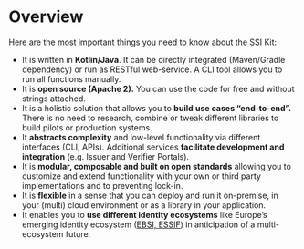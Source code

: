 # Overview

Here are the most important things you need to know about the SSI Kit:

* It is written in **Kotlin/Java**. It can be directly integrated (Maven/Gradle dependency) or run as RESTful web-service. A CLI tool allows you to run all functions manually.
* It is **open source (Apache 2).** You can use the code for free and without strings attached. &#x20;
* It is a holistic solution that allows you to **build** **use cases “end-to-end”.** There is no need to research, combine or tweak different libraries to build pilots or production systems.
* It **abstracts complexity** and low-level functionality via different interfaces (CLI, APIs). Additional services **facilitate development and integration** (e.g. Issuer and Verifier Portals).
* It is **modular, composable and built on open standards** allowing you to customize and extend functionality with your own or third party implementations and to preventing lock-in.&#x20;
* It is **flexible** in a sense that you can deploy and run it on-premise, in your (multi) cloud environment or as a library in your application.&#x20;
* It enables you to **use different identity ecosystems** like Europe’s emerging identity ecosystem ([EBSI, ESSIF](https://ec.europa.eu/digital-building-blocks/wikis/display/ebsi)) in anticipation of a multi-ecosystem future.
